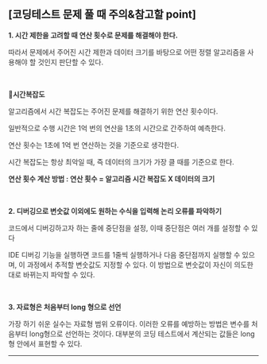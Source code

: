 <p data-ke-size="size16">&nbsp;</p>
<h2 data-ke-size="size20"><b>[코딩테스트 문제 풀 때 주의&amp;참고할 point]</b></h2>
<div class="moreless-content">

  <p style="color: #333333; text-align: start;" data-ke-size="size16"><b>1. 시간 제한을 고려할 때<span>&nbsp;</span>연산 횟수로 문제를 해결해야 한다.</b></p>
<p style="color: #333333; text-align: start;" data-ke-size="size16">따라서 문제에서 주어진 시간 제한과 데이터 크기를 바탕으로 어떤 정렬 알고리즘을 사용해야 할 것인지 판단할 수 있다.</p>
<p style="color: #333333; text-align: start;" data-ke-size="size16">&nbsp;</p>
<p style="color: #333333; text-align: start;" data-ke-size="size16"><b>🔑시간복잡도</b></p>
<p style="color: #333333; text-align: start;" data-ke-size="size16">알고리즘에서 시간 복잡도는 주어진 문제를 해결하기 위한 연산 횟수이다.</p>
<p style="color: #333333; text-align: start;" data-ke-size="size16">일반적으로 수행 시간은 1억 번의 연산을 1초의 시간으로 간주하여 예측한다.</p>
<p style="color: #333333; text-align: start;" data-ke-size="size16">연산 횟수는 1초에 1억 번 연산하는 것을 기준으로 생각한다.</p>
<p style="color: #333333; text-align: start;" data-ke-size="size16">시간 복잡도는 항상 최악일 때, 즉 데이터의 크기가 가장 클 때를 기준으로 한다.</p>
<p style="color: #333333; text-align: start;" data-ke-size="size16"><b>연산 횟수 계산 방법 : 연산 횟수 = 알고리즘 시간 복잡도 X 데이터의 크기</b></p>
<p style="color: #333333; text-align: start;" data-ke-size="size16">&nbsp;</p>
<p style="color: #333333; text-align: start;" data-ke-size="size16"><b>2. 디버깅으로 변숫값 이외에도 원하는 수식을 입력해 논리 오류를 파악하기</b></p>
<p style="color: #333333; text-align: start;" data-ke-size="size16">코드에서 디버깅하고자 하는 줄에 중단점을 설정, 이때 중단점은 여러 개를 설정할 수 있다</p>
<p style="color: #333333; text-align: start;" data-ke-size="size16">IDE 디버깅 기능을 실행하면 코드를 1줄씩 실행하거나 다음 중단점까지 실행할 수 있으며, 이 과정에서 추적할 변숫값도 지정할 수 있다. 이 방법으로 변숫값이 자신이 의도한 대로 바뀌는지 파악할 수 있다.</p>
<p style="color: #333333; text-align: start;" data-ke-size="size16">&nbsp;</p>
<p style="color: #333333; text-align: start;" data-ke-size="size16"><b>3. 자료형은 처음부터 long 형으로 선언</b></p>
<p style="color: #333333; text-align: start;" data-ke-size="size16">가장 하기 쉬운 실수는 자료형 범위 오류이다. 이러한 오류를 예방하는 방법은 변수를 처음부터 long형으로 선언하는 것이다. 대부분의 코딩 테스트에서 계산되는 값들은 long형 안에서 표현할 수 있다.</p>
</div>
</div>
<hr contenteditable="false" data-ke-type="horizontalRule" data-ke-style="style6" />
